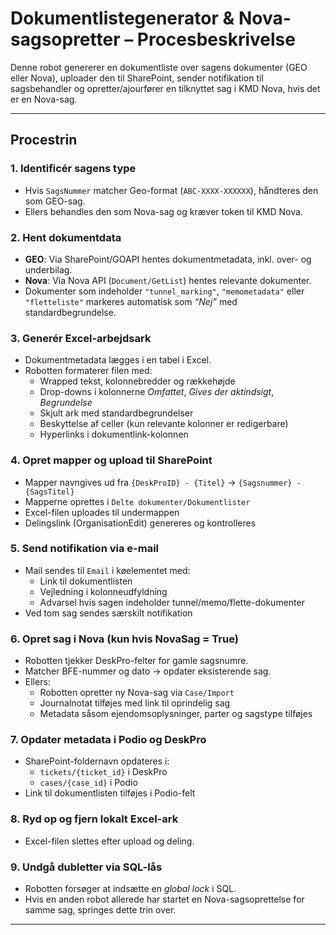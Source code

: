 # Dokumentlistegenerator & Nova-sagsopretter – Procesbeskrivelse

Denne robot genererer en dokumentliste over sagens dokumenter (GEO eller Nova), uploader den til SharePoint, sender notifikation til sagsbehandler og opretter/ajourfører en tilknyttet sag i KMD Nova, hvis det er en Nova-sag.

---

## Procestrin

### 1. Identificér sagens type
- Hvis `SagsNummer` matcher Geo-format (`ABC-XXXX-XXXXXX`), håndteres den som GEO-sag.
- Ellers behandles den som Nova-sag og kræver token til KMD Nova.

### 2. Hent dokumentdata
- **GEO**: Via SharePoint/GOAPI hentes dokumentmetadata, inkl. over- og underbilag.
- **Nova**: Via Nova API (`Document/GetList`) hentes relevante dokumenter.
- Dokumenter som indeholder `"tunnel_marking"`, `"memometadata"` eller `"fletteliste"` markeres automatisk som *“Nej”* med standardbegrundelse.

### 3. Generér Excel-arbejdsark
- Dokumentmetadata lægges i en tabel i Excel.
- Robotten formaterer filen med:
  - Wrapped tekst, kolonnebredder og rækkehøjde
  - Drop-downs i kolonnerne *Omfattet*, *Gives der aktindsigt*, *Begrundelse*
  - Skjult ark med standardbegrundelser
  - Beskyttelse af celler (kun relevante kolonner er redigerbare)
  - Hyperlinks i dokumentlink-kolonnen

### 4. Opret mapper og upload til SharePoint
- Mapper navngives ud fra `{DeskProID} - {Titel}` → `{Sagsnummer} - {SagsTitel}`
- Mapperne oprettes i `Delte dokumenter/Dokumentlister`
- Excel-filen uploades til undermappen
- Delingslink (OrganisationEdit) genereres og kontrolleres

### 5. Send notifikation via e-mail
- Mail sendes til `Email` i køelementet med:
  - Link til dokumentlisten
  - Vejledning i kolonneudfyldning
  - Advarsel hvis sagen indeholder tunnel/memo/flette-dokumenter
- Ved tom sag sendes særskilt notifikation

### 6. Opret sag i Nova (kun hvis NovaSag = True)
- Robotten tjekker DeskPro-felter for gamle sagsnumre.
- Matcher BFE-nummer og dato → opdater eksisterende sag.
- Ellers:
  - Robotten opretter ny Nova-sag via `Case/Import`
  - Journalnotat tilføjes med link til oprindelig sag
  - Metadata såsom ejendomsoplysninger, parter og sagstype tilføjes

### 7. Opdater metadata i Podio og DeskPro
- SharePoint-foldernavn opdateres i:
  - `tickets/{ticket_id}` i DeskPro
  - `cases/{case_id}` i Podio
- Link til dokumentlisten tilføjes i Podio-felt

### 8. Ryd op og fjern lokalt Excel-ark
- Excel-filen slettes efter upload og deling.

### 9. Undgå dubletter via SQL-lås
- Robotten forsøger at indsætte en *global lock* i SQL.
- Hvis en anden robot allerede har startet en Nova-sagsoprettelse for samme sag, springes dette trin over.

---

